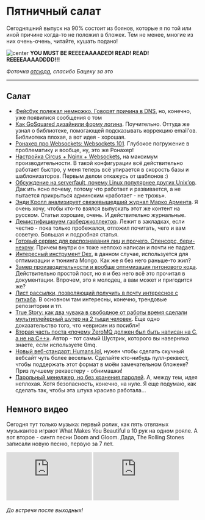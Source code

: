 # Пятничный салат

Сегодняшний выпуск на 90% состоит из боянов, которые я по той или иной причине когда-то не положил в бложек. Тем не менее, многие из них очень-очень, читайте, кушать подано!

![center](http://img-fotki.yandex.ru/get/6523/9320383.8/0_812df_a40aa41c_orig)
**YOU MUST BE REEEEAAAADED! READ! READ! REEEEAAAADDDD!!!**

*Фоточка [отсюда](https://twitter.com/bacek/statuses/253674117742592002), спасибо Бацеку за это*

-----

## Салат
* [Фейсбук полежал немножко. Говорят причина в DNS](http://thenextweb.com/facebook/2012/10/11/facebook-apparently-down-in-several-countries-worldwide-including-italy-germany-france-and-more/), но, конечно, уже появилися сообщения о том
* [Как GoSquared дизайнили форму логина](https://www.gosquared.com/blog/archives/3359). Поучительно. Оттуда же узнал о библиотеке, помогающей подсказывать коррекцию email’ов. Библиотека плохая, а вот идея - хорошая.
* [Ронахер про Websockets: Websockets 101](http://lucumr.pocoo.org/2012/9/24/websockets-101/). Глубокое погружение в проблематику и вообще, ну, это же Ронахер!
* [Настройка Circus + Nginx + Websockets](http://nathancahill.github.com/circus/), на максимум производительности. В такой конфигурации всё действительно работает быстро, у меня теперь всё упирается в скорость базы и шаблонизаторов. Первым делом откажусь от шаблонов :)
* [Обсуждение на serverfault, почему Linux популярнее других Unix’ов](http://serverfault.com/questions/36359/why-is-linux-more-popular-than-bsd). Дак ить ясно почему, потому что работает и развивается, а не пытается прикрыться админским «работает - не трожь».
* [Энди Кролл анализирует свежевышедший журнал Марко Армента](http://andycroll.com/2012/10/12/on-the-magazine/). Я очень хочу, чтобы кто-то взялся выпускать этот же контент на русском. Статьи хорошие, очень. И действительно журнальные.
* [Демистифицируем гарбеджколлектор](http://xtzgzorex.wordpress.com/2012/10/11/demystifying-garbage-collectors/). Лежит в закладках, если честно - пока только пробежался, отложил почитать, чего и вам советую. Большая и подробная статья.
* [Готовый сервис для распознавания лиц и прочего. Опенсорс, бери-нехочу](https://github.com/globocom/remotecv/wiki). Причем внутри он тоже неплохо написан и почти не падает.
* [Интересный инструмент Dex](http://architects.dzone.com/articles/mongodb-performance-tuning-dex), в данном случае, используется для оптимизации и тюнинга Mongo. Как же я без него раньше-то жил?
* [Замер производительности и вообще оптимизация питонового кода](http://jiaaro.com/python-performance-the-easyish-way). Действительно простой пост, но я и без него всё это прочитал в документации. Впрочем, это я молодец, а вам может и пригодится же?
* [Лист рассылки, позволяющий получить в почту интересное с гитхаба](http://us5.campaign-archive2.com/home/?u=439aa16a39e4b10e0b65ff2ef&id=0b82fec5c2). В основном там интересны, конечно, трендовые репозитории и тп.
* [True Story: как два чувака в свободное от работы время сделали мультиплейерный шутер на 2 тыщи человек](http://www.redbull.co.uk/cs/Satellite/en_UK/Article/Just-Cause-2-Multiplayer-Behind-the-scenes-with-021243257915642). Еще одно доказательство того, что «еврисин из посибл»!
* [Вторая часть поста «почему ZeroMQ должен был быть написан на C, а не на C++»](http://www.250bpm.com/blog:8). Автор - тот самый Шустрик, которого вы наверняка знаете, если используете 0mq.
* [Новый веб-стандарт: Humans.lol](http://humanslol.org), нужен чтобы сделать скучный вебсайт чуть более веселым. Сделайте кто-нибудь пулл-реквест, чтобы поддержать этот формат в моём замечательном бложеке? Приз лучшему реквестеру - обнимашки!
* [Парольный менеджер, но без хранения паролей](https://gist.github.com/3334991). А, между тем, идея неплохая. Хотя безопасность, конечно, на нуле. Я еще подумаю, как сделать так, чтобы эта штука красиво работала...

## Немного видео
Сегодня тут только музыка: первый ролик, как пять отвязных музыкантов играют What Makes You Beautiful в 10 рук на одном рояле.  А вот второе - сингл песни Doom and Gloom. Дада, The Rolling Stones записали новую песню, первую за 7 лет.

<iframe width=224 height=126 src="http://www.youtube.com/embed/0VqTwnAuHws" frameborder="0" allowfullscreen></iframe>&nbsp;<iframe width=224 height=126 src="http://www.youtube.com/embed/rPFGWVKXxm0" frameborder="0" allowfullscreen></iframe>

*До встречи после выходных!*